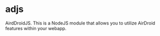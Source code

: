 # adjs
AirdDroidJS. This is a NodeJS module that allows you to utilize AirDroid features within your webapp.
